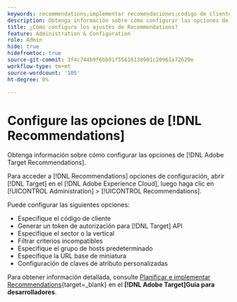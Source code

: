 ```yaml
---
keywords: recommendations;implementar recomendaciones;código de cliente;token de autenticación;sector vertical;modo incompatible de filtro;grupo de hosts predeterminado;base de miniaturas;generar token de autenticación;token de autenticación;
description: Obtenga información sobre cómo configurar las opciones de para [!DNL Adobe Target Recommendations].
title: ¿Cómo configuro los ajustes de Recommendations?
feature: Administration & Configuration
role: Admin
hide: true
hidefromtoc: true
source-git-commit: 3f4c744b9f6bb91f55616138901c20961a72629e
workflow-type: tm+mt
source-wordcount: '105'
ht-degree: 0%

---
```


# Configure las opciones de [!DNL Recommendations]

Obtenga información sobre cómo configurar las opciones de [!DNL Adobe Target Recommendations].

Para acceder a [!DNL Recommendations] opciones de configuración, abrir [!DNL Target] en el [!DNL Adobe Experience Cloud], luego haga clic en [!UICONTROL Administration] > [!UICONTROL Recommendations].

Puede configurar las siguientes opciones:

* Especifique el código de cliente
* Generar un token de autorización para [!DNL Target] API
* Especifique el sector o la vertical
* Filtrar criterios incompatibles
* Especifique el grupo de hosts predeterminado
* Especifique la URL base de miniatura
* Configuración de claves de atributo personalizadas

Para obtener información detallada, consulte [Planificar e implementar Recommendations](https://experienceleague.adobe.com/en/docs/target-dev/developer/recommendations-beta){target=_blank} en el **[!DNL Adobe Target]Guía para desarrolladores**.
